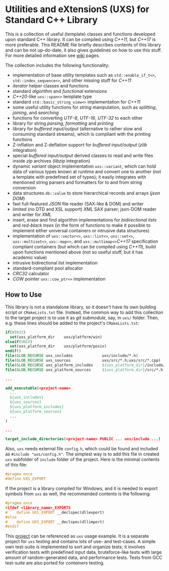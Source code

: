 # Utilities and eXtensionS (UXS) for Standard C++ Library

This is a collection of useful (template) classes and functions developed upon standard C++ library.
It can be compiled using *C++11*, but *C++17* is more preferable.  This README file briefly
describes contents of this library and can be not up-do-date, it also gives guidelines on how to use
this stuff.  For more detailed information see [wiki](https://github.com/gbuzykin/uxs/wiki) pages.

The collection includes the following functionality:

- implementation of base utility templates such as `std::enable_if_t<>`, `std::index_sequence<>`,
  and other missing stuff for *С++11*
- *iterator* helper classes and functions
- standard *algorithm* and *functional* extensions
- *C++20*-like `uxs::span<>` template type
- standard `std::basic_string_view<>` implementation for *C++11*
- some useful utility functions for *string* manipulation, such as *splitting*, *joining*, and
  *searching*
- functions for converting *UTF-8*, *UTF-16*, *UTF-32* to each other
- library for string *parsing*, *formatting* and *printing*
- library for *buffered input/output* (alternative to rather slow and consuming standard streams),
  which is compliant with the printing functions
- Z-inflation and Z-deflation support for *buffered input/output* (*zlib* integration)
- special *buffered input/output* derived classes to read and write files inside *zip* archives
  (*libzip* integration)
- dynamic *variant* object implementation `uxs::variant`, which can hold data of various types known
  at runtime and convert one to another (not a template with predefined set of types); it easily
  integrates with mentioned string parsers and formatters for to and from string conversion
- data structures `db::value` to store hierarchical records and arrays (*json DOM*)
- fast full-featured *JSON* file reader (SAX-like & DOM) and writer
- limited (no DTD and XSL support) *XML* SAX parser; json-DOM reader and writer for *XML*
- insert, erase and find algorithm implementations for *bidirectional lists* and *red-black trees*
  (in the form of functions to make it possible to implement either universal containers or
  intrusive data structures)
- implementation of `uxs::vector<>`, `uxs::list<>`, `uxs::set<>`, `uxs::multiset<>`, `uxs::map<>`,
  and `uxs::multimap<>`*С++17* specification compliant containers (but which can be compiled using
  *С++11*), build upon functions mentioned above (not so useful stuff, but it has academic value)
- intrusive bidirectional list implementation
- standard-compliant pool allocator
- *CRC32* calculator
- *COW* pointer `uxs::cow_ptr<>` implementation

## How to Use

This library is not a standalone library, so it doesn't have its own building script or
`CMakeLists.txt` file.  Instead, the common way to add this collection to the target project is to
use it as *git submodule*, say, in `uxs/` folder.  Then, e.g.  these lines should be added to the
project's `CMakeLists.txt`:

```cmake
if(WIN32)
  set(uxs_platform_dir    uxs/platform/win)
elseif(UNIX)
  set(uxs_platform_dir    uxs/platform/posix)
endif()
file(GLOB_RECURSE uxs_includes             uxs/include/*.h)
file(GLOB_RECURSE uxs_sources              uxs/src/*.h;uxs/src/*.cpp)
file(GLOB_RECURSE uxs_platform_includes    ${uxs_platform_dir}/include/*.h)
file(GLOB_RECURSE uxs_platform_sources     ${uxs_platform_dir}/src/*.h;${uxs_platform_dir}/src/*.cpp)

...

add_executable(<project-name>
  ...
  ${uxs_includes}
  ${uxs_sources}
  ${uxs_platform_includes}
  ${uxs_platform_sources}
  ...
)

...

target_include_directories(<project-name> PUBLIC ... uxs/include ...)


```

Also, `uxs` needs external file `config.h`, which could be found and included as
`#include "uxs/config.h"`.  The simplest way is to add this file in created `uxs` subfolder of
`include` folder of the project.  Here is the minimal contents of this file:

```cpp
#pragma once
#define UXS_EXPORT
```

If the project is a library compiled for Windows, and it is needed to export symbols from `uxs` as
well, the recommended contents is the following:

```cpp
#pragma once
#ifdef <library_name>_EXPORTS
#    define UXS_EXPORT __declspec(dllexport)
#else
#    define UXS_EXPORT __declspec(dllimport)
#endif
```

This [project](https://github.com/gbuzykin/uxs-tests) can be referenced as `uxs` usage example.  It
is a separate project for `uxs` testing and contains lots of use- and test-cases.  A simple own
test-suite is implemented to sort and organize tests; it involves verification tests with predefined
input data, bruteforce-like tests with large amount of random-generated data, and performance tests.
Tests from GCC test-suite are also ported for *containers* testing.
